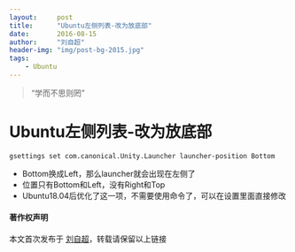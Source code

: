 ```yaml
---
layout:     post
title:      "Ubuntu左侧列表-改为放底部"
date:       2016-08-15
author:     "刘自超"
header-img: "img/post-bg-2015.jpg"
tags:
    - Ubuntu
---
```


> “学而不思则罔”

# Ubuntu左侧列表-改为放底部

```
gsettings set com.canonical.Unity.Launcher launcher-position Bottom
```

- Bottom换成Left，那么launcher就会出现在左侧了
- 位置只有Bottom和Left，没有Right和Top
- Ubuntu18.04后优化了这一项，不需要使用命令了，可以在设置里面直接修改


#### 著作权声明

本文首次发布于 [刘自超](https://bigdatajava.github.io/blogspot/)，转载请保留以上链接         